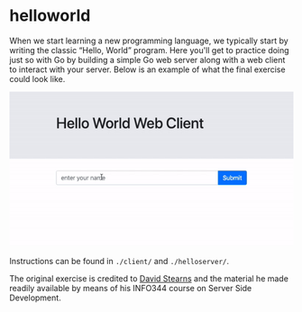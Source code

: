 # helloworld
When we start learning a new programming language, we typically start by writing the classic “Hello, World” program. 
Here you'll get to practice doing just so with Go by building a simple Go web server along with a web client to interact 
with your server. Below is an example of what the final exercise could look like.

![GIF of Final Version](./img/helloworld.gif)

Instructions can be found in `./client/` and `./helloserver/`.

The original exercise is credited to [David Stearns](https://github.com/drstearns) and the material he made readily 
available by means of his INFO344 course on Server Side Development.